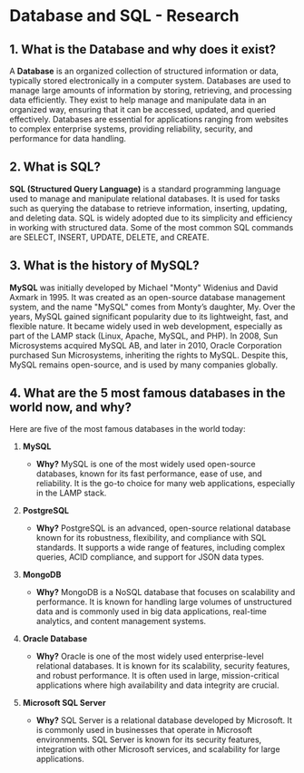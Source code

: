 # Database and SQL - Research

## 1. What is the Database and why does it exist?

A **Database** is an organized collection of structured information or data, typically stored electronically in a computer system. Databases are used to manage large amounts of information by storing, retrieving, and processing data efficiently. They exist to help manage and manipulate data in an organized way, ensuring that it can be accessed, updated, and queried effectively. Databases are essential for applications ranging from websites to complex enterprise systems, providing reliability, security, and performance for data handling.

## 2. What is SQL?

**SQL (Structured Query Language)** is a standard programming language used to manage and manipulate relational databases. It is used for tasks such as querying the database to retrieve information, inserting, updating, and deleting data. SQL is widely adopted due to its simplicity and efficiency in working with structured data. Some of the most common SQL commands are SELECT, INSERT, UPDATE, DELETE, and CREATE.

## 3. What is the history of MySQL?

**MySQL** was initially developed by Michael "Monty" Widenius and David Axmark in 1995. It was created as an open-source database management system, and the name "MySQL" comes from Monty’s daughter, My. Over the years, MySQL gained significant popularity due to its lightweight, fast, and flexible nature. It became widely used in web development, especially as part of the LAMP stack (Linux, Apache, MySQL, and PHP). In 2008, Sun Microsystems acquired MySQL AB, and later in 2010, Oracle Corporation purchased Sun Microsystems, inheriting the rights to MySQL. Despite this, MySQL remains open-source, and is used by many companies globally.

## 4. What are the 5 most famous databases in the world now, and why?

Here are five of the most famous databases in the world today:

1. **MySQL**  
   - **Why?** MySQL is one of the most widely used open-source databases, known for its fast performance, ease of use, and reliability. It is the go-to choice for many web applications, especially in the LAMP stack.

2. **PostgreSQL**  
   - **Why?** PostgreSQL is an advanced, open-source relational database known for its robustness, flexibility, and compliance with SQL standards. It supports a wide range of features, including complex queries, ACID compliance, and support for JSON data types.

3. **MongoDB**  
   - **Why?** MongoDB is a NoSQL database that focuses on scalability and performance. It is known for handling large volumes of unstructured data and is commonly used in big data applications, real-time analytics, and content management systems.

4. **Oracle Database**  
   - **Why?** Oracle is one of the most widely used enterprise-level relational databases. It is known for its scalability, security features, and robust performance. It is often used in large, mission-critical applications where high availability and data integrity are crucial.

5. **Microsoft SQL Server**  
   - **Why?** SQL Server is a relational database developed by Microsoft. It is commonly used in businesses that operate in Microsoft environments. SQL Server is known for its security features, integration with other Microsoft services, and scalability for large applications.
